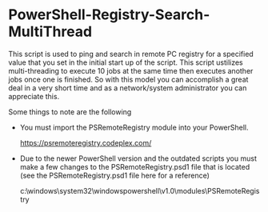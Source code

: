 # PowerShell-Registry-Search-MultiThread

This script is used to ping and search in remote PC registry for a specified value that you set in the initial start up of the script. This script ustilizes multi-threading to execute 10 jobs at the same time then executes another jobs once one is finished. So with this model you can accomplish a great deal in a very short time and as a network/system administrator you can appreciate this. 

Some things to note are the following

- You must import the PSRemoteRegistry module into your PowerShell.


    https://psremoteregistry.codeplex.com/

- Due to the newer PowerShell version and the outdated scripts you must make a few changes to the PSRemoteRegistry.psd1 file that is located (see the PSRemoteRegistry.psd1 file here for a reference) 


    c:\windows\system32\windowspowershell\v1.0\modules\PSRemoteRegistry

